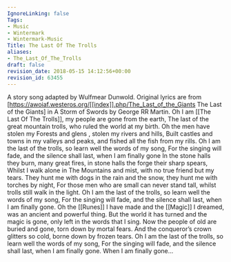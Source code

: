 ```yaml
---
IgnoreLinking: false
Tags:
- Music
- Wintermark
- Wintermark-Music
Title: The Last Of The Trolls
aliases:
- The_Last_Of_The_Trolls
draft: false
revision_date: 2018-05-15 14:12:56+00:00
revision_id: 63455
---
```


A story song adapted by Wulfmear Dunwold. Original lyrics are from [https://awoiaf.westeros.org/[[index]].php/The_Last_of_the_Giants The Last of the Giants] in A Storm of Swords by George RR Martin. 
Oh I am [[The Last Of The Trolls]], my people are gone from the earth,
The last of the great mountain trolls, who ruled the world at my birth.
Oh the men have stolen my Forests and glens , stolen my rivers and hills,
Built castles and towns in my valleys and peaks, and fished all the fish from my rills.
Oh I am the last of the trolls, so learn well the words of my song,
For the singing will fade, and the silence shall last, when I am finally gone
In the stone halls they burn, many great fires, in stone halls the forge their sharp spears,
Whilst I walk alone in The Mountains and mist, with no true friend but my tears.
They hunt me with dogs in the rain and the snow, they hunt me with torches by night,
For those men who are small can never stand tall, whilst trolls still walk in the light.
Oh I am the last of the trolls, so learn well the words of my song,
For the singing will fade, and the silence shall last, when I am finally gone.
Oh the [[Runes]] I have made and the [[Magic]] I dreamed, was an ancient and powerful thing.
But the world it has turned and the magic is gone, only left in the words that I sing.
Now the people of old are buried and gone, torn down by mortal fears.
And the conqueror’s crown glitters so cold, borne down by frozen tears.
Oh I am the last of the trolls, so learn well the words of my song,
For the singing will fade, and the silence shall last, when I am finally gone.
When I am finally gone...